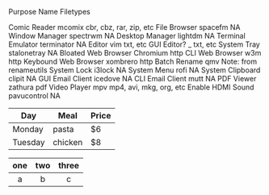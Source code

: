 


Purpose					Name			Filetypes

Comic Reader			mcomix			cbr, cbz, rar, zip, etc
File Browser			spacefm			NA
Window Manager			spectrwm		NA
Desktop Manager			lightdm			NA
Terminal Emulator		terminator		NA
Editor					vim				txt, etc
GUI Editor?				_				txt, etc
System Tray				stalonetray		NA
Bloated Web Browser		Chromium		http
CLI Web Browser			w3m				http
Keybound Web Browser	xombrero		http
Batch Rename			qmv				Note: from renameutils
System Lock				i3lock			NA
System Menu				rofi			NA
System Clipboard		clipit			NA
GUI Email Client		icedove			NA
CLI Email Client		mutt			NA
PDF Viewer				zathura			pdf
Video Player			mpv				mp4, avi, mkg, org, etc
Enable HDMI Sound		pavucontrol		NA



| Day     | Meal    | Price |
| --------|---------|-------|
| Monday  | pasta   | $6    |
| Tuesday | chicken | $8    |



| one | two | three |
|:---:|:---:|:-----:|
| a   | b   | c     |
